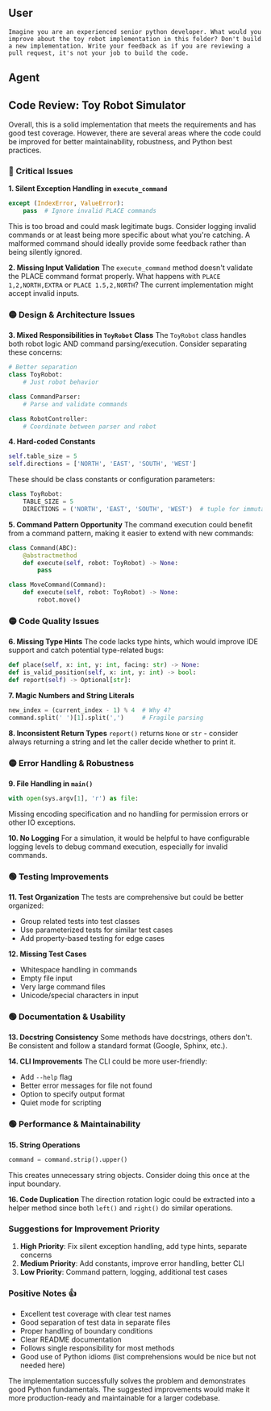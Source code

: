 ## User

`Imagine you are an experienced senior python developer. What would you improve about the toy robot implementation in this folder? Don't build a new implementation. Write your feedback as if you are reviewing a pull request, it's not your job to build the code.`

## Agent

## Code Review: Toy Robot Simulator

Overall, this is a solid implementation that meets the requirements and has good test coverage. However, there are several areas where the code could be improved for better maintainability, robustness, and Python best practices.

### 🔴 Critical Issues

**1. Silent Exception Handling in `execute_command`**
```python
except (IndexError, ValueError):
    pass  # Ignore invalid PLACE commands
```
This is too broad and could mask legitimate bugs. Consider logging invalid commands or at least being more specific about what you're catching. A malformed command should ideally provide some feedback rather than being silently ignored.

**2. Missing Input Validation**
The `execute_command` method doesn't validate the PLACE command format properly. What happens with `PLACE 1,2,NORTH,EXTRA` or `PLACE 1.5,2,NORTH`? The current implementation might accept invalid inputs.

### 🟡 Design & Architecture Issues

**3. Mixed Responsibilities in `ToyRobot` Class**
The `ToyRobot` class handles both robot logic AND command parsing/execution. Consider separating these concerns:
```python
# Better separation
class ToyRobot:
    # Just robot behavior

class CommandParser:
    # Parse and validate commands

class RobotController:
    # Coordinate between parser and robot
```

**4. Hard-coded Constants**
```python
self.table_size = 5
self.directions = ['NORTH', 'EAST', 'SOUTH', 'WEST']
```
These should be class constants or configuration parameters:
```python
class ToyRobot:
    TABLE_SIZE = 5
    DIRECTIONS = ('NORTH', 'EAST', 'SOUTH', 'WEST')  # tuple for immutability
```

**5. Command Pattern Opportunity**
The command execution could benefit from a command pattern, making it easier to extend with new commands:
```python
class Command(ABC):
    @abstractmethod
    def execute(self, robot: ToyRobot) -> None:
        pass

class MoveCommand(Command):
    def execute(self, robot: ToyRobot) -> None:
        robot.move()
```

### 🟡 Code Quality Issues

**6. Missing Type Hints**
The code lacks type hints, which would improve IDE support and catch potential type-related bugs:
```python
def place(self, x: int, y: int, facing: str) -> None:
def is_valid_position(self, x: int, y: int) -> bool:
def report(self) -> Optional[str]:
```

**7. Magic Numbers and String Literals**
```python
new_index = (current_index - 1) % 4  # Why 4?
command.split(' ')[1].split(',')     # Fragile parsing
```

**8. Inconsistent Return Types**
`report()` returns `None` or `str` - consider always returning a string and let the caller decide whether to print it.

### 🟡 Error Handling & Robustness

**9. File Handling in `main()`**
```python
with open(sys.argv[1], 'r') as file:
```
Missing encoding specification and no handling for permission errors or other IO exceptions.

**10. No Logging**
For a simulation, it would be helpful to have configurable logging levels to debug command execution, especially for invalid commands.

### 🟢 Testing Improvements

**11. Test Organization**
The tests are comprehensive but could be better organized:
- Group related tests into test classes
- Use parameterized tests for similar test cases
- Add property-based testing for edge cases

**12. Missing Test Cases**
- Whitespace handling in commands
- Empty file input
- Very large command files
- Unicode/special characters in input

### 🟢 Documentation & Usability

**13. Docstring Consistency**
Some methods have docstrings, others don't. Be consistent and follow a standard format (Google, Sphinx, etc.).

**14. CLI Improvements**
The CLI could be more user-friendly:
- Add `--help` flag
- Better error messages for file not found
- Option to specify output format
- Quiet mode for scripting

### 🟢 Performance & Maintainability

**15. String Operations**
```python
command = command.strip().upper()
```
This creates unnecessary string objects. Consider doing this once at the input boundary.

**16. Code Duplication**
The direction rotation logic could be extracted into a helper method since both `left()` and `right()` do similar operations.

### Suggestions for Improvement Priority

1. **High Priority**: Fix silent exception handling, add type hints, separate concerns
2. **Medium Priority**: Add constants, improve error handling, better CLI
3. **Low Priority**: Command pattern, logging, additional test cases

### Positive Notes 👍

- Excellent test coverage with clear test names
- Good separation of test data in separate files
- Proper handling of boundary conditions
- Clear README documentation
- Follows single responsibility for most methods
- Good use of Python idioms (list comprehensions would be nice but not needed here)

The implementation successfully solves the problem and demonstrates good Python fundamentals. The suggested improvements would make it more production-ready and maintainable for a larger codebase.
